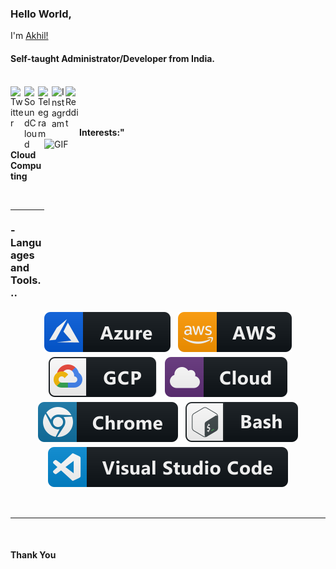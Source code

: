 ### Hello World,

I'm [Akhil!](https://sayat.me/akhilsvarughese)
#### Self-taught Administrator/Developer from India.
<br/>
<a href="https://twitter.com/akhilsvarughese">
  <img align="left" alt="Twitter" width="22px" src="https://cdn.jsdelivr.net/npm/simple-icons@v3/icons/twitter.svg" />
</a>
<a href="https://soundcloud.com/akhilvarughese">
  <img align="left" alt="SoundCloud" width="22px" src="https://cdn.jsdelivr.net/npm/simple-icons@3.1.0/icons/soundcloud.svg" />
</a>
<a href="https://t.me/akhil850">
  <img align="left" alt="Telegram" width="22px" src="https://cdn.jsdelivr.net/npm/simple-icons@v3/icons/telegram.svg" />
</a>
<a href="https://www.instagram.com/akhilsvarughese//">
  <img align="left" alt="Instagram" width="22px" src="https://cdn.jsdelivr.net/npm/simple-icons@v3/icons/instagram.svg" />
</a>
<a href="https://www.reddit.com/user/akhil850">
  <img align="left" alt=" Reddit" width="22px" src="https://cdn.jsdelivr.net/npm/simple-icons@v3/icons/reddit.svg" />
</a>
<br />
<img align="right" height="270px" width="450px" alt="GIF" src="https://media.giphy.com/media/Lny6Rw04nsOOc/giphy.gif" />
<br />
<br />

**Interests:"**

**Cloud Computing**

<br />
<hr>

### - Languages and Tools...

<p align="center">

<img src="https://raw.githubusercontent.com/8bithemant/8bithemant/master/svg/dev/services/azure.svg" alt="Twitter" style="vertical-align:top; margin:4px">
<img src="https://raw.githubusercontent.com/8bithemant/8bithemant/master/svg/dev/services/aws.svg" alt="Twitter" style="vertical-align:top; margin:4px">
<img src="https://raw.githubusercontent.com/8bithemant/8bithemant/master/svg/dev/services/gcp.svg" alt="Twitter" style="vertical-align:top; margin:4px">
<img src="https://raw.githubusercontent.com/8bithemant/8bithemant/master/svg/dev/misc/cloud.svg" alt="Twitter" style="vertical-align:top; margin:4px">
<img src="https://raw.githubusercontent.com/8bithemant/8bithemant/master/svg/dev/misc/chrome.svg" alt="Twitter" style="vertical-align:top; margin:4px">
<img src="https://raw.githubusercontent.com/8bithemant/8bithemant/master/svg/dev/tools/bash.svg" alt="Twitter" style="vertical-align:top; margin:4px">
<img src="https://raw.githubusercontent.com/8bithemant/8bithemant/master/svg/dev/tools/visualstudio_code.svg" alt="Twitter" style="vertical-align:top; margin:4px">
</p>
<br/>
<hr>
<br/>

#### Thank You
